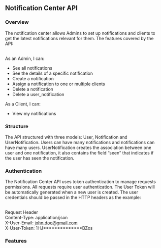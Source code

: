 <h2 align="left">Notification Center API</h2>

<h3 align="left">Overview</h3>
The notification center allows Admins to set up notifications and clients to get the latest notifications relevant for them. The features covered by the API:

<br/>As an Admin, I can:
- See all notifications
- See the details of a specific notification 
- Create a notification 
- Assign a notification to one or multiple clients
- Delete a notification
- Delete a user_notification

As a Client, I can:
- View my notifications

<h3 align="left">Structure</h3>
The API structured with three models: User, Notification and UserNotification. Users can have many notifications and notifications can have many users. UserNotification creates the association between one user and one notification, it also contains the field “seen” that indicates if the user has seen the notification.

<h3 align="left">Authentication</h3>
The Notification Center API uses token authentication to manage requests permissions. All requests require user authentication. The User Token will be automatically generated when a new user is created. The user credentials should be passed in the HTTP headers as the example:

<br/>Request Header
<br/>Content-Type: application/json
<br/>X-User-Email: john.doe@gmail.com
<br/>X-User-Token: 1HJ**************BZos

<h3 align="left">Features</h3>
